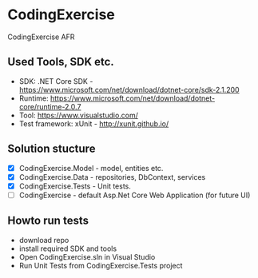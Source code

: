 # CodingExercise
CodingExercise AFR

## Used Tools, SDK etc.
- SDK: .NET Core SDK - https://www.microsoft.com/net/download/dotnet-core/sdk-2.1.200
- Runtime: https://www.microsoft.com/net/download/dotnet-core/runtime-2.0.7
- Tool: https://www.visualstudio.com/
- Test framework: xUnit - http://xunit.github.io/

## Solution stucture
- [x] CodingExercise.Model - model, entities etc.
- [x] CodingExercise.Data - repositories, DbContext, services
- [x] CodingExercise.Tests - Unit tests.
- [ ] CodingExercise - default Asp.Net Core Web Application (for future UI)

## Howto run tests
* download repo 
* install required SDK and tools
* Open CodingExercise.sln in Visual Studio
* Run Unit Tests from CodingExercise.Tests project
